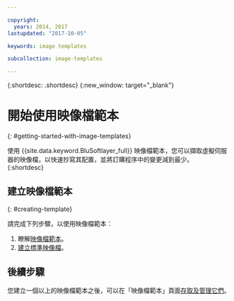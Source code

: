 ```yaml
---

copyright:
  years: 2014, 2017
lastupdated: "2017-10-05"

keywords: image templates

subcollection: image-templates

---
```


{:shortdesc: .shortdesc}
{:new_window: target="_blank"}

# 開始使用映像檔範本
{: #getting-started-with-image-templates}

使用 {{site.data.keyword.BluSoftlayer_full}} 映像檔範本，您可以擷取虛擬伺服器的映像檔，以快速抄寫其配置，並將訂購程序中的變更減到最少。
{:shortdesc}


## 建立映像檔範本
{: #creating-template}

請完成下列步驟，以使用映像檔範本：
1. 瞭解[映像檔範本](/docs/infrastructure/image-templates?topic=image-templates-about-image-templates)。
2. [建立標準映像檔](/docs/infrastructure/image-templates?topic=image-templates-creating-an-image-template)。

## 後續步驟

您建立一個以上的映像檔範本之後，可以在「映像檔範本」頁面[存取及管理它們](/docs/infrastructure/image-templates?topic=image-templates-managing-images-from-the-image-templates-page)。
